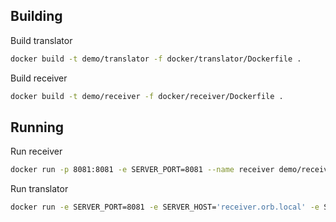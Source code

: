 ## Building

Build translator
```bash
docker build -t demo/translator -f docker/translator/Dockerfile .
```

Build receiver
```bash
docker build -t demo/receiver -f docker/receiver/Dockerfile .
```

## Running

Run receiver

```bash
docker run -p 8081:8081 -e SERVER_PORT=8081 --name receiver demo/receiver
```

Run translator
```bash
docker run -e SERVER_PORT=8081 -e SERVER_HOST='receiver.orb.local' -e SERVER_ENDPOINT='/ingest' -e SERVER_INPUTLOGPATH='/var/log/test.log' --name translator -v ./test.log:/var/log/test.log demo/translator
```
